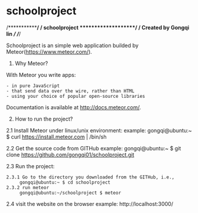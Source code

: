 # schoolproject

/***********************************************/
/******  schoolproject *************************/
/******  Created by Gongqi lin *****************/
/***********************************************/

Schoolproject is an simple web application builded by Meteor(https://www.meteor.com/).

1. Why Meteor?

With Meteor you write apps:

    - in pure JavaScript
    - that send data over the wire, rather than HTML
    - using your choice of popular open-source libraries

Documentation is available at http://docs.meteor.com/.

2. How to run the project?

 2.1 Install Meteor under linux/unix environment:
  example: gongqi@ubuntu:~ $ curl https://install.meteor.com | /bin/sh

 2.2 Get the source code from GITHub
  example: gongqi@ubuntu:~ $ git clone https://github.com/gongqi01/schoolproject.git

 2.3 Run the project:
  
    2.3.1 Go to the directory you downloaded from the GITHub, i.e., 
         gongqi@ubuntu:~ $ cd schoolproject
    2.3.2 run meteor
         gongqi@ubuntu:~/schoolproject $ meteor

 2.4 visit the website on the browser 
    example: http://localhost:3000/
